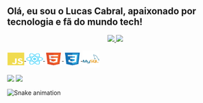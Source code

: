## Olá, eu sou  o  Lucas Cabral, apaixonado por tecnologia e fã do mundo  tech!

  <div align="center">
    <a href="https://github.com/lucas1996dev">
    <img height="120em" src="https://github-readme-stats.vercel.app/api?username=lucas1996dev&show_icons=true&theme=chartreuse-dark&include_all_commits=true&count_private=true"/>
    <img height="120em" src="https://github-readme-stats.vercel.app/api/top-langs/?username=lucas1996dev&layout=compact&langs_count=7&theme=chartreuse-dark"/>
  </div>

   <div style="display: inline_block"><br>
    <img align="center" alt="Rafa-Js" height="30" width="40" src="https://raw.githubusercontent.com/devicons/devicon/master/icons/javascript/javascript-plain.svg">
    <img align="center" alt="Rafa-React" height="30" width="40" src="https://raw.githubusercontent.com/devicons/devicon/master/icons/react/react-original.svg">
    <img align="center" alt="Rafa-HTML" height="30" width="40" src="https://raw.githubusercontent.com/devicons/devicon/master/icons/html5/html5-original.svg">
    <img align="center" alt="Rafa-CSS" height="30" width="40" src="https://raw.githubusercontent.com/devicons/devicon/master/icons/css3/css3-original.svg">
     <img align="center" alt="Rafa-Js" height="40" width="40" src="https://github.com/devicons/devicon/blob/master/icons/mysql/mysql-original-wordmark.svg">
  </div>
  <br>
  
  <div> 
 <a href = "mailto:lucascfdev@gmail.com"><img src="https://img.shields.io/badge/-Gmail-%23333?style=for-the-badge&logo=gmail&logoColor=white" target="_blank"></a>
  <a href="https://www.linkedin.com/in/lucascf1996/" target="_blank"><img src="https://img.shields.io/badge/-LinkedIn-%230077B5?style=for-the-badge&logo=linkedin&logoColor=white" target="_blank"></a> 
 
  ![Snake animation](https://github.com/lucas1996dev/blob/output/github-contribution-grid-snake.svg)
 
</div>

